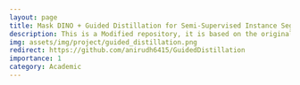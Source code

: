 ```yaml
---
layout: page
title: Mask DINO + Guided Distillation for Semi-Supervised Instance Segmentation
description: This is a Modified repository, it is based on the original Guided Distillation for Semi-Supervised Instance Segmentation. We merge the functionalities of Mask DINO and Guided Distillation for Semi-Supervised Instance Segmentation (based on Mask2Former) into a unified codebase.
img: assets/img/project/guided_distillation.png
redirect: https://github.com/anirudh6415/GuidedDistillation
importance: 1
category: Academic
---
```


